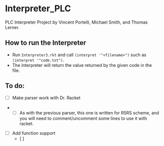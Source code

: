 # Interpreter_PLC
PLC Interpreter Project by Vincent Portelli, Michael Smith, and Thomas Lerner.

## How to run the Interpreter
* Run `Interpreter3.rkt` and call `(interpret '"<filename>")` such as `(interpret '"code.txt")`. 
* The interpreter will return the value returned by the given code in the file. 


## To do: 
- [ ] Make parser work with Dr. Racket
- - [ ] As with the previous parser, this one is written for R5RS scheme, and you will need to comment/uncomment some lines to use it with racket.

- [ ] Add function support 
	- [ ] 

